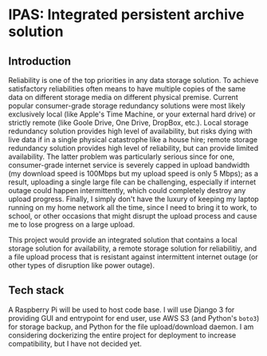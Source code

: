 # IPAS: Integrated persistent archive solution

## Introduction
Reliability is one of the top priorities in any data storage solution. To achieve satisfactory reliabilities often means to have multiple copies of the same data on different storage media on different physical premise. Current popular consumer-grade storage redundancy solutions were most likely exclusively local (like Apple's Time Machine, or your external hard drive) or strictly remote (like Goole Drive, One Drive, DropBox, etc.). Local storage redundancy solution provides high level of availability, but risks dying with live data if in a single physical catastrophe like a house hire; remote storage redundancy solution provides high level of reliability, but can provide limited availability. The latter problem was particularly serious since for one, consumer-grade internet service is severely capped in upload bandwidth (my download speed is 100Mbps but my upload speed is only 5 Mbps); as a result, uploading a single large file can be challenging, especially if internet outage could happen intermittently, which could completely destroy any upload progress. Finally, I simply don't have the luxury of keeping my laptop running on my home network all the time, since I need to bring it to work, to school, or other occasions that might disrupt the upload process and cause me to lose progress on a large upload.

This project would provide an integrated solution that contains a local storage solution for availability, a remote storage solution for reliabilitiy, and a file upload process that is resistant against intermittent internet outage (or other types of disruption like power outage).

## Tech stack
A Raspberry Pi will be used to host code base. I will use Django 3 for providing GUI and entrypoint for end user, use AWS S3 (and Python's `boto3`) for storage backup, and Python for the file upload/download daemon. I am considering dockerizing the entire project for deployment to increase compatibility, but I have not decided yet.